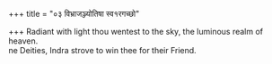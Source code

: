 +++
title = "०३ विभ्राजञ्ज्योतिषा स्व१रगच्छो"

+++
Radiant with light thou wentest to the sky, the luminous realm of heaven.  
     ne Deities, Indra strove to win thee for their Friend.